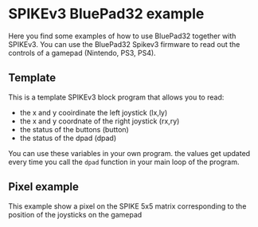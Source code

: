 # SPIKEv3 BluePad32 example

Here you find some examples of how to use BluePad32 together with SPIKEv3. You can use the BluePad32 Spikev3 firmware to read out the controls of a gamepad (Nintendo, PS3, PS4).

## Template
This is a template SPIKEv3 block program that allows you to read:
- the x and y cooirdinate the left joystick (lx,ly)
- the x and y coordnate of the right joystick (rx,ry)
- the status of the buttons (button)
- the status of the dpad (dpad)

You can use these variables in your own program. the values get updated every time you call the `dpad` function in your main loop of the program.
## Pixel example
This example show a pixel on the SPIKE 5x5 matrix corresponding to the position of the joysticks on the gamepad
